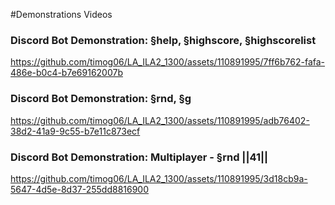 #Demonstrations Videos

### Discord Bot Demonstration: §help, §highscore, §highscorelist

https://github.com/timog06/LA_ILA2_1300/assets/110891995/7ff6b762-fafa-486e-b0c4-b7e69162007b

### Discord Bot Demonstration: §rnd, §g

https://github.com/timog06/LA_ILA2_1300/assets/110891995/adb76402-38d2-41a9-9c55-b7e11c873ecf

### Discord Bot Demonstration: Multiplayer - §rnd ||41||

https://github.com/timog06/LA_ILA2_1300/assets/110891995/3d18cb9a-5647-4d5e-8d37-255dd8816900
